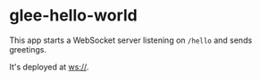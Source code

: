 # glee-hello-world

This app starts a WebSocket server listening on `/hello` and sends greetings.

It's deployed at [ws://](wss://glee-hello-world.herokuapp.com/hello).